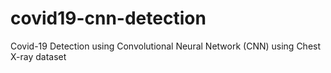 # covid19-cnn-detection
Covid-19 Detection using Convolutional Neural Network (CNN) using Chest X-ray dataset
